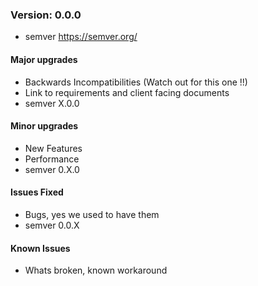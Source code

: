 

### Version: 0.0.0
* semver https://semver.org/

#### Major upgrades
* Backwards Incompatibilities (Watch out for this one !!)
* Link to requirements and client facing documents
* semver X.0.0

#### Minor upgrades
* New Features
* Performance
* semver 0.X.0

#### Issues Fixed
* Bugs, yes we used to have them
* semver 0.0.X

#### Known Issues
* Whats broken, known workaround
